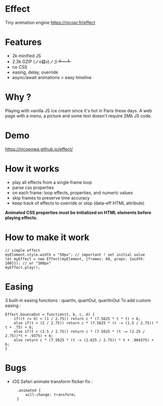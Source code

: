 

# Effect

Tiny animation engine
https://nicopr.fr/effect

# Features

 - 2k minified JS
 - 2.3k GZIP (ノಠ益ಠ)ノ彡┻━┻
 - no CSS
 - easing, delay, override
 - async/await animations > easy timeline

# Why ?
Playing with vanilla JS ice cream since it's hot in Paris these days.
A web page with a menu, a picture and some text doesn't require 2Mb JS code.

# Demo

https://nicopowa.github.io/effect/

# How it works
- play all effects from a single frame loop
- parse css properties
- on each frame: loop effects, properties, and numeric values
- skip frames to preserve time accuracy
- keep track of effects to override or stop (data-eff HTML attribute)

**Animated CSS properties must be initialized on HTML elements before playing effects.**


# How to make it work

    // simple effect
    myElement.style.width = "50px"; // important ! set initial value
    let myEffect = new Effect(myElement, {frames: 60, props: {width: 100}}); // or "100px"
    myEffect.play();

# Easing

3 built-in easing functions : quartIn, quartOut, quartInOut
To add custom easing :

    Effect.bounceOut = function(t, b, c, d) {
		if((t /= d) < (1 / 2.75)) return c * (7.5625 * t * t) + b;
		else if(t < (2 / 2.75)) return c * (7.5625 * (t -= (1.5 / 2.75)) * t + .75) + b;
		else if(t < (2.5 / 2.75)) return c * (7.5625 * (t -= (2.25 / 2.75))*t + .9375) + b;
		else return c * (7.5625 * (t -= (2.625 / 2.75)) * t + .984375) + b;
	}
    
# Bugs
- iOS Safari animate transform flicker fix :
		
		.animated {
			will-change: transform;
		}

